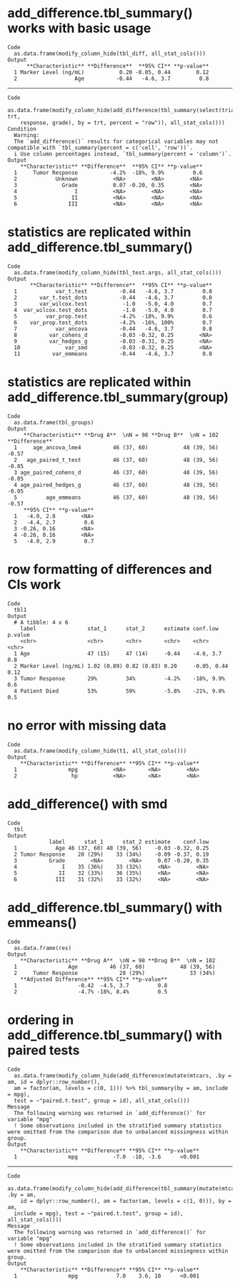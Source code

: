 # add_difference.tbl_summary() works with basic usage

    Code
      as.data.frame(modify_column_hide(tbl_diff, all_stat_cols()))
    Output
          **Characteristic** **Difference**  **95% CI** **p-value**
      1 Marker Level (ng/mL)           0.20 -0.05, 0.44        0.12
      2                  Age          -0.44   -4.6, 3.7         0.8

---

    Code
      as.data.frame(modify_column_hide(add_difference(tbl_summary(select(trial, trt,
        response, grade), by = trt, percent = "row")), all_stat_cols()))
    Condition
      Warning:
      The `add_difference()` results for categorical variables may not compatible with `tbl_summary(percent = c('cell', 'row'))`.
      i Use column percentages instead, `tbl_summary(percent = 'column')`.
    Output
        **Characteristic** **Difference**  **95% CI** **p-value**
      1     Tumor Response          -4.2%  -18%, 9.9%         0.6
      2            Unknown           <NA>        <NA>        <NA>
      3              Grade           0.07 -0.20, 0.35        <NA>
      4                  I           <NA>        <NA>        <NA>
      5                 II           <NA>        <NA>        <NA>
      6                III           <NA>        <NA>        <NA>

# statistics are replicated within add_difference.tbl_summary()

    Code
      as.data.frame(modify_column_hide(tbl_test.args, all_stat_cols()))
    Output
           **Characteristic** **Difference**  **95% CI** **p-value**
      1            var_t.test          -0.44   -4.6, 3.7         0.8
      2       var_t.test_dots          -0.44   -4.6, 3.7         0.8
      3       var_wilcox.test           -1.0   -5.0, 4.0         0.7
      4  var_wilcox.test_dots           -1.0   -5.0, 4.0         0.7
      5         var_prop.test          -4.2%  -18%, 9.9%         0.6
      6    var_prop.test_dots          -4.2%  -16%, 100%         0.7
      7            var_ancova          -0.44   -4.6, 3.7         0.8
      8          var_cohens_d          -0.03 -0.32, 0.25        <NA>
      9          var_hedges_g          -0.03 -0.31, 0.25        <NA>
      10              var_smd          -0.03 -0.32, 0.25        <NA>
      11          var_emmeans          -0.44   -4.6, 3.7         0.8

# statistics are replicated within add_difference.tbl_summary(group)

    Code
      as.data.frame(tbl_groups)
    Output
         **Characteristic** **Drug A**  \nN = 98 **Drug B**  \nN = 102 **Difference**
      1     age_ancova_lme4          46 (37, 60)           48 (39, 56)          -0.57
      2   age_paired_t_test          46 (37, 60)           48 (39, 56)          -0.85
      3 age_paired_cohens_d          46 (37, 60)           48 (39, 56)          -0.05
      4 age_paired_hedges_g          46 (37, 60)           48 (39, 56)          -0.05
      5         age_emmeans          46 (37, 60)           48 (39, 56)          -0.57
         **95% CI** **p-value**
      1   -4.0, 2.8        <NA>
      2   -4.4, 2.7         0.6
      3 -0.26, 0.16        <NA>
      4 -0.26, 0.16        <NA>
      5   -4.0, 2.9         0.7

# row formatting of differences and CIs work

    Code
      tbl1
    Output
      # A tibble: 4 x 6
        label                stat_1      stat_2      estimate conf.low    p.value
        <chr>                <chr>       <chr>       <chr>    <chr>       <chr>  
      1 Age                  47 (15)     47 (14)     -0.44    -4.6, 3.7   0.8    
      2 Marker Level (ng/mL) 1.02 (0.89) 0.82 (0.83) 0.20     -0.05, 0.44 0.12   
      3 Tumor Response       29%         34%         -4.2%    -18%, 9.9%  0.6    
      4 Patient Died         53%         59%         -5.8%    -21%, 9.0%  0.5    

# no error with missing data

    Code
      as.data.frame(modify_column_hide(t1, all_stat_cols()))
    Output
        **Characteristic** **Difference** **95% CI** **p-value**
      1                mpg           <NA>       <NA>        <NA>
      2                 hp           <NA>       <NA>        <NA>

# add_difference() with smd

    Code
      tbl
    Output
                 label      stat_1      stat_2 estimate    conf.low
      1            Age 46 (37, 60) 48 (39, 56)    -0.03 -0.32, 0.25
      2 Tumor Response    28 (29%)    33 (34%)    -0.09 -0.37, 0.19
      3          Grade        <NA>        <NA>     0.07 -0.20, 0.35
      4              I    35 (36%)    33 (32%)     <NA>        <NA>
      5             II    32 (33%)    36 (35%)     <NA>        <NA>
      6            III    31 (32%)    33 (32%)     <NA>        <NA>

# add_difference.tbl_summary() with emmeans()

    Code
      as.data.frame(res)
    Output
        **Characteristic** **Drug A**  \nN = 98 **Drug B**  \nN = 102
      1                Age          46 (37, 60)           48 (39, 56)
      2     Tumor Response             28 (29%)              33 (34%)
        **Adjusted Difference** **95% CI** **p-value**
      1                   -0.42  -4.5, 3.7         0.8
      2                   -4.7% -18%, 8.4%         0.5

# ordering in add_difference.tbl_summary() with paired tests

    Code
      as.data.frame(modify_column_hide(add_difference(mutate(mtcars, .by = am, id = dplyr::row_number(),
      am = factor(am, levels = c(0, 1))) %>% tbl_summary(by = am, include = mpg),
      test = ~"paired.t.test", group = id), all_stat_cols()))
    Message
      The following warning was returned in `add_difference()` for variable "mpg"
      ! Some observations included in the stratified summary statistics were omitted from the comparison due to unbalanced missingness within group.
    Output
        **Characteristic** **Difference** **95% CI** **p-value**
      1                mpg           -7.0  -10, -3.6      <0.001

---

    Code
      as.data.frame(modify_column_hide(add_difference(tbl_summary(mutate(mtcars, .by = am,
        id = dplyr::row_number(), am = factor(am, levels = c(1, 0))), by = am,
      include = mpg), test = ~"paired.t.test", group = id), all_stat_cols()))
    Message
      The following warning was returned in `add_difference()` for variable "mpg"
      ! Some observations included in the stratified summary statistics were omitted from the comparison due to unbalanced missingness within group.
    Output
        **Characteristic** **Difference** **95% CI** **p-value**
      1                mpg            7.0    3.6, 10      <0.001

